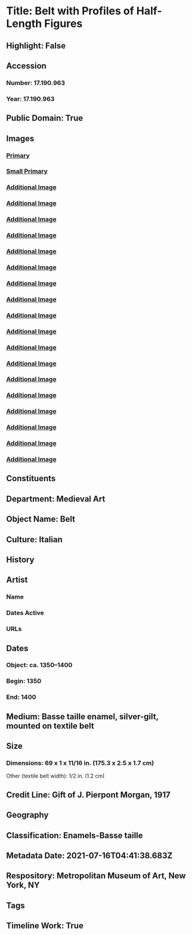 # Title: Belt with Profiles of Half-Length Figures
## Highlight: False
## Accession
### Number: 17.190.963
### Year: 17.190.963
## Public Domain: True
## Images
### [Primary](https://images.metmuseum.org/CRDImages/md/original/DP154232.jpg)
### [Small Primary](https://images.metmuseum.org/CRDImages/md/web-large/DP154232.jpg)
### [Additional Image](https://images.metmuseum.org/CRDImages/md/original/DP154230r1_50DD.jpg)
### [Additional Image](https://images.metmuseum.org/CRDImages/md/original/DP154231.jpg)
### [Additional Image](https://images.metmuseum.org/CRDImages/md/original/sf17-190-963s1.jpg)
### [Additional Image](https://images.metmuseum.org/CRDImages/md/original/sf17-190-963d10.jpg)
### [Additional Image](https://images.metmuseum.org/CRDImages/md/original/sf17-190-963d9.jpg)
### [Additional Image](https://images.metmuseum.org/CRDImages/md/original/sf17-190-963d8.jpg)
### [Additional Image](https://images.metmuseum.org/CRDImages/md/original/sf17-190-963d7.jpg)
### [Additional Image](https://images.metmuseum.org/CRDImages/md/original/sf17-190-963d6.jpg)
### [Additional Image](https://images.metmuseum.org/CRDImages/md/original/sf17-190-963d5.jpg)
### [Additional Image](https://images.metmuseum.org/CRDImages/md/original/sf17-190-963d4.jpg)
### [Additional Image](https://images.metmuseum.org/CRDImages/md/original/sf17-190-963d3.jpg)
### [Additional Image](https://images.metmuseum.org/CRDImages/md/original/sf17-190-963d2.jpg)
### [Additional Image](https://images.metmuseum.org/CRDImages/md/original/sf17-190-963d1.jpg)
### [Additional Image](https://images.metmuseum.org/CRDImages/md/original/sf17-190-963d15.jpg)
### [Additional Image](https://images.metmuseum.org/CRDImages/md/original/sf17-190-963d14.jpg)
### [Additional Image](https://images.metmuseum.org/CRDImages/md/original/sf17-190-963d13.jpg)
### [Additional Image](https://images.metmuseum.org/CRDImages/md/original/sf17-190-963d12.jpg)
### [Additional Image](https://images.metmuseum.org/CRDImages/md/original/sf17-190-963d11.jpg)
## Constituents
## Department: Medieval Art
## Object Name: Belt
## Culture: Italian
## History
## Artist
### Name
### Dates Active
### URLs
## Dates
### Object: ca. 1350–1400
### Begin: 1350
### End: 1400
## Medium: Basse taille enamel, silver-gilt, mounted on textile belt
## Size
### Dimensions: 69 x 1 x 11/16 in. (175.3 x 2.5 x 1.7 cm)
Other (textile belt width): 1/2 in. (1.2 cm)
## Credit Line: Gift of J. Pierpont Morgan, 1917
## Geography
## Classification: Enamels-Basse taille
## Metadata Date: 2021-07-16T04:41:38.683Z
## Respository: Metropolitan Museum of Art, New York, NY
## Tags
## Timeline Work: True